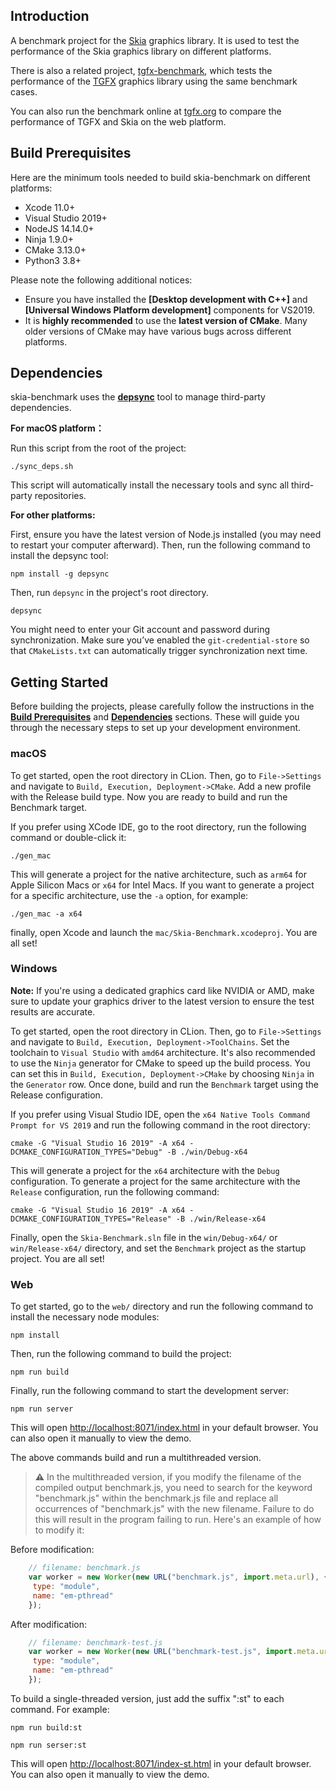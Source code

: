 ## Introduction
A benchmark project for the [Skia](https://skia.org/) graphics library. It is used to test the 
performance of the Skia graphics library on different platforms.

There is also a related project, [tgfx-benchmark](https://github.com/libpag/tgfx-benchmark), which
tests the performance of the [TGFX](https://github.com/Tencent/tgfx) graphics library using the same
benchmark cases.

You can also run the benchmark online at [tgfx.org](https://tgfx.org/benchmark) to compare the 
performance of TGFX and Skia on the web platform.

## Build Prerequisites

Here are the minimum tools needed to build skia-benchmark on different platforms:

- Xcode 11.0+
- Visual Studio 2019+
- NodeJS 14.14.0+
- Ninja 1.9.0+
- CMake 3.13.0+
- Python3 3.8+


Please note the following additional notices:

- Ensure you have installed the **[Desktop development with C++]** and **[Universal Windows Platform development]** components for VS2019.
- It is **highly recommended** to use the **latest version of CMake**. Many older versions of CMake may have various bugs across different platforms.

## Dependencies

skia-benchmark uses the [**depsync**](https://github.com/domchen/depsync) tool to manage third-party dependencies.

**For macOS platform：**

Run this script from the root of the project:

```
./sync_deps.sh
```

This script will automatically install the necessary tools and sync all third-party repositories.

**For other platforms:**

First, ensure you have the latest version of Node.js installed (you may need to restart your computer afterward).
Then, run the following command to install the depsync tool:

```
npm install -g depsync
```

Then, run `depsync` in the project's root directory.

```
depsync
```

You might need to enter your Git account and password during synchronization. Make sure you’ve
enabled the `git-credential-store` so that `CMakeLists.txt` can automatically trigger synchronization
next time.

## Getting Started

Before building the projects, please carefully follow the instructions in the
[**Build Prerequisites**](https://github.com/libpag/skia-benchmark?tab=readme-ov-file#build-prerequisites)
and [**Dependencies**](https://github.com/libpag/skia-benchmark?tab=readme-ov-file#dependencies) sections.
These will guide you through the necessary steps to set up your development environment.

### macOS
To get started, open the root directory in CLion. Then, go to `File->Settings` and navigate to
`Build, Execution, Deployment->CMake`. Add a new profile with the Release build type. Now you are
ready to build and run the Benchmark target.

If you prefer using XCode IDE, go to the root directory, run the following command or double-click
it:

```
./gen_mac
```

This will generate a project for the native architecture, such as `arm64` for Apple Silicon Macs or
`x64` for Intel Macs. If you want to generate a project for a specific architecture, use the `-a`
option, for example:

```
./gen_mac -a x64
```    

finally, open Xcode and launch the `mac/Skia-Benchmark.xcodeproj`. You are all set!

### Windows

**Note:** If you're using a dedicated graphics card like NVIDIA or AMD, make sure to update your
graphics driver to the latest version to ensure the test results are accurate.

To get started, open the root directory in CLion. Then, go to `File->Settings` and navigate to
`Build, Execution, Deployment->ToolChains`. Set the toolchain to `Visual Studio` with `amd64`
 architecture. It's also recommended to use the `Ninja` generator for CMake to
speed up the build process. You can set this in `Build, Execution, Deployment->CMake` by choosing
`Ninja` in the `Generator` row. Once done, build and run the `Benchmark` target using the Release
configuration.

If you prefer using Visual Studio IDE, open the `x64 Native Tools Command Prompt for VS 2019` and
run the following command in the root directory:

```
cmake -G "Visual Studio 16 2019" -A x64 -DCMAKE_CONFIGURATION_TYPES="Debug" -B ./win/Debug-x64
```

This will generate a project for the `x64` architecture with the `Debug` configuration. To generate
a project for the same architecture with the `Release` configuration, run the following command:

```
cmake -G "Visual Studio 16 2019" -A x64 -DCMAKE_CONFIGURATION_TYPES="Release" -B ./win/Release-x64
```

Finally, open the `Skia-Benchmark.sln` file in the `win/Debug-x64/` or `win/Release-x64/` directory, and set
the `Benchmark` project as the startup project. You are all set!

### Web
To get started, go to the `web/` directory and run the following command to install the necessary
node modules:

```
npm install
```

Then, run the following command to build the project:

```
npm run build
```

Finally, run the following command to start the development server:

```
npm run server
```
This will open [http://localhost:8071/index.html](http://localhost:8071/index.html)
in your default browser. You can also open it manually to view the demo.

The above commands build and run a multithreaded version.

>**⚠️** In the multithreaded version, if you modify the filename of the compiled output benchmark.js, you need to search for
> the keyword "benchmark.js" within the benchmark.js file and replace all occurrences of "benchmark.js" with the new filename.
> Failure to do this will result in the program failing to run. Here's an example of how to modify it:

Before modification:

```js
    // filename: benchmark.js
    var worker = new Worker(new URL("benchmark.js", import.meta.url), {
     type: "module",
     name: "em-pthread"
    });
```

After modification:

```js
    // filename: benchmark-test.js
    var worker = new Worker(new URL("benchmark-test.js", import.meta.url), {
     type: "module",
     name: "em-pthread"
    });
```

To build a single-threaded version, just add the suffix ":st" to each command. For example:

```
npm run build:st

npm run serser:st
``` 
This will open [http://localhost:8071/index-st.html](http://localhost:8071/index-st.html)
in your default browser. You can also open it manually to view the demo.

